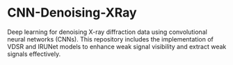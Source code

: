 # CNN-Denoising-XRay
Deep learning for denoising X-ray diffraction data using convolutional neural networks (CNNs). This repository includes the implementation of VDSR and IRUNet models to enhance weak signal visibility and extract weak signals effectively.
